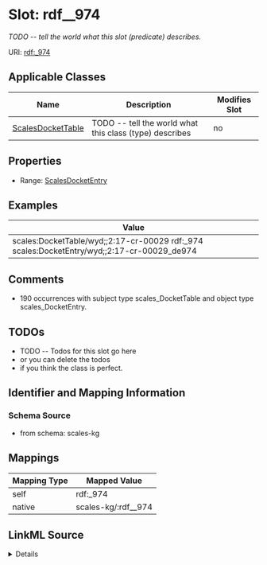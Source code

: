

# Slot: rdf__974


_TODO -- tell the world what this slot (predicate) describes._





URI: [rdf:_974](http://www.w3.org/1999/02/22-rdf-syntax-ns#_974)



<!-- no inheritance hierarchy -->





## Applicable Classes

| Name | Description | Modifies Slot |
| --- | --- | --- |
| [ScalesDocketTable](../classes/ScalesDocketTable.md) | TODO -- tell the world what this class (type) describes |  no  |







## Properties

* Range: [ScalesDocketEntry](../classes/ScalesDocketEntry.md)






## Examples

| Value |
| --- |
| scales:DocketTable/wyd;;2:17-cr-00029 rdf:_974 scales:DocketEntry/wyd;;2:17-cr-00029_de974 |

## Comments

* 190 occurrences with subject type scales_DocketTable and object type scales_DocketEntry.

## TODOs

* TODO -- Todos for this slot go here
* or you can delete the todos
* if you think the class is perfect.

## Identifier and Mapping Information







### Schema Source


* from schema: scales-kg




## Mappings

| Mapping Type | Mapped Value |
| ---  | ---  |
| self | rdf:_974 |
| native | scales-kg/:rdf__974 |




## LinkML Source

<details>
```yaml
name: rdf__974
description: TODO -- tell the world what this slot (predicate) describes.
todos:
- TODO -- Todos for this slot go here
- or you can delete the todos
- if you think the class is perfect.
comments:
- 190 occurrences with subject type scales_DocketTable and object type scales_DocketEntry.
examples:
- value: scales:DocketTable/wyd;;2:17-cr-00029 rdf:_974 scales:DocketEntry/wyd;;2:17-cr-00029_de974
from_schema: scales-kg
rank: 1000
slot_uri: rdf:_974
alias: rdf__974
domain_of:
- scales_DocketTable
range: scales_DocketEntry

```
</details>